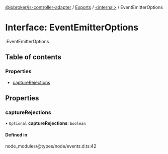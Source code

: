 [@iobroker/js-controller-adapter](../README.md) / [Exports](../modules.md) / [<internal\>](../modules/internal_.md) / EventEmitterOptions

# Interface: EventEmitterOptions

[<internal>](../modules/internal_.md).EventEmitterOptions

## Table of contents

### Properties

- [captureRejections](internal_.EventEmitterOptions.md#capturerejections)

## Properties

### captureRejections

• `Optional` **captureRejections**: `boolean`

#### Defined in

node_modules/@types/node/events.d.ts:42
